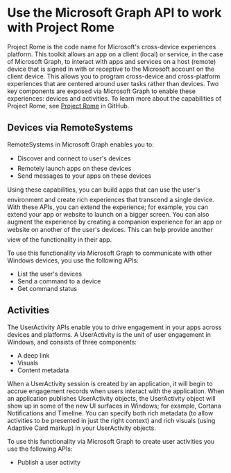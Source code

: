 # Use the Microsoft Graph API to work with Project Rome 

Project Rome is the code name for Microsoft's cross-device experiences platform. This toolkit allows an app on a client (local) or service, in the case of Microsoft Graph, to interact with apps and services on a host (remote) device that is signed in with or receptive to the Microsoft account on the client device. This allows you to program cross-device and cross-platform experiences that are centered around user tasks rather than devices. Two key components are exposed via Microsoft Graph to enable these experiences: devices and activities. To learn more about the capabilities of Project Rome, see [Project Rome](http://aka.ms/projectrome) in GitHub. 

## Devices via RemoteSystems

RemoteSystems in Microsoft Graph enables you to:

- Discover and connect to user's devices
- Remotely launch apps on these devices
- Send messages to your apps on these devices

Using these capabilities, you can build apps that can use the user's environment and create rich experiences that transcend a single device. With these APIs, you can extend the experience; for example, you can extend your app or website to launch on a bigger screen. You can also augment the experience by creating a companion experience for an app or website on another of the user's devices. This can help provide another view of the functionality in their app.

To use this functionality via Microsoft Graph to communicate with other Windows devices, you use the following APIs:

- List the user's devices
- Send a command to a device
- Get command status


## Activities

The UserActivity APIs enable you to drive engagement in your apps across devices and platforms. A UserActivity is the unit of user engagement in Windows, and consists of three components: 

- A deep link
- Visuals
- Content metadata

When a UserActivity session is created by an application, it will begin to accrue engagement records when users interact with the application.
When an application publishes UserActivity objects, the UserActivity object will show up in some of the new UI surfaces in Windows; for example, Cortana Notifications and Timeline. You can specify both rich metadata (to allow activities to be presented in just the right context) and rich visuals (using Adaptive Card markup) in your UserActivity objects.


To use this functionality via Microsoft Graph to create user activities you use the following APIs:

- Publish a user activity 
<!-- - <add other relevant api's or point to activity guide.> -->


